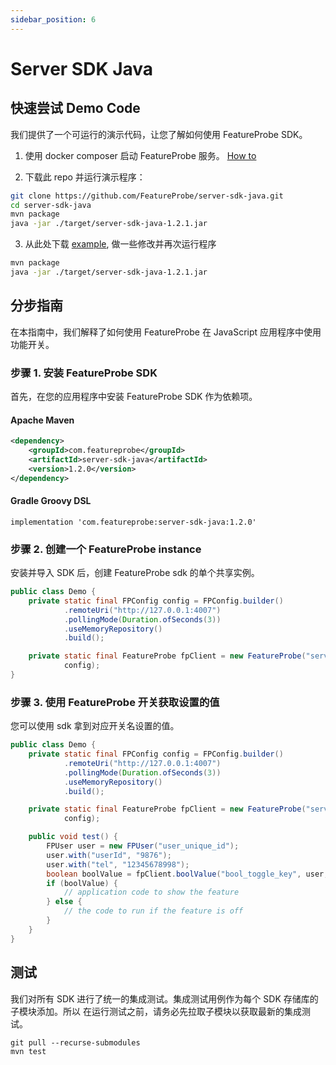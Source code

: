```yaml
---
sidebar_position: 6
---
```


# Server SDK Java

## 快速尝试 Demo Code

我们提供了一个可运行的演示代码，让您了解如何使用 FeatureProbe SDK。

1. 使用 docker composer 启动 FeatureProbe 服务。 [How to](https://github.com/FeatureProbe/FeatureProbe#1-starting-featureprobe-service-with-docker-compose)

2. 下载此 repo 并运行演示程序：

```bash
git clone https://github.com/FeatureProbe/server-sdk-java.git
cd server-sdk-java
mvn package
java -jar ./target/server-sdk-java-1.2.1.jar
```

3. 从此处下载 [example](https://github.com/FeatureProbe/server-sdk-java/blob/main/src/main/java/com/featureprobe/sdk/example/FeatureProbeDemo.java), 做一些修改并再次运行程序

```bash
mvn package
java -jar ./target/server-sdk-java-1.2.1.jar
```

## 分步指南

在本指南中，我们解释了如何使用 FeatureProbe 在 JavaScript 应用程序中使用功能开关。

### 步骤 1. 安装 FeatureProbe SDK

首先，在您的应用程序中安装 FeatureProbe SDK 作为依赖项。

#### Apache Maven

```xml
<dependency>
    <groupId>com.featureprobe</groupId>
    <artifactId>server-sdk-java</artifactId>
    <version>1.2.0</version>
</dependency>
```

#### Gradle Groovy DSL

```text
implementation 'com.featureprobe:server-sdk-java:1.2.0'
```

### 步骤 2. 创建一个 FeatureProbe instance

安装并导入 SDK 后，创建 FeatureProbe sdk 的单个共享实例。


```java
public class Demo {
    private static final FPConfig config = FPConfig.builder()
            .remoteUri("http://127.0.0.1:4007")
            .pollingMode(Duration.ofSeconds(3))
            .useMemoryRepository()
            .build();

    private static final FeatureProbe fpClient = new FeatureProbe("server-8ed48815ef044428826787e9a238b9c6a479f98c",
            config);
}
```

### 步骤 3. 使用 FeatureProbe 开关获取设置的值

您可以使用 sdk 拿到对应开关名设置的值。

```java
public class Demo {
    private static final FPConfig config = FPConfig.builder()
            .remoteUri("http://127.0.0.1:4007")
            .pollingMode(Duration.ofSeconds(3))
            .useMemoryRepository()
            .build();

    private static final FeatureProbe fpClient = new FeatureProbe("server-8ed48815ef044428826787e9a238b9c6a479f98c",
            config);

    public void test() {
        FPUser user = new FPUser("user_unique_id");
        user.with("userId", "9876");
        user.with("tel", "12345678998");
        boolean boolValue = fpClient.boolValue("bool_toggle_key", user, false);
        if (boolValue) {
            // application code to show the feature
        } else {
            // the code to run if the feature is off
        }
    }
}
```

## 测试

我们对所有 SDK 进行了统一的集成测试。集成测试用例作为每个 SDK 存储库的子模块添加。所以
在运行测试之前，请务必先拉取子模块以获取最新的集成测试。

```shell
git pull --recurse-submodules
mvn test
```